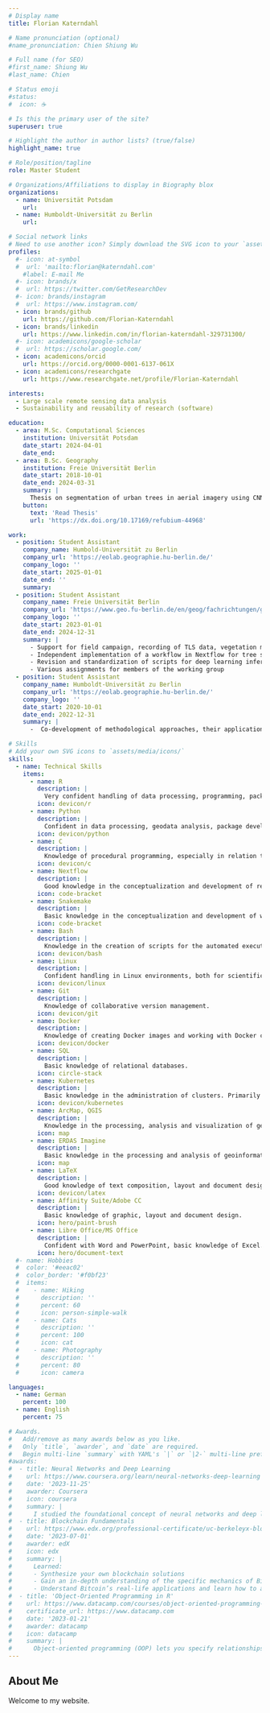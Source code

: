 ```yaml
---
# Display name
title: Florian Katerndahl

# Name pronunciation (optional)
#name_pronunciation: Chien Shiung Wu

# Full name (for SEO)
#first_name: Shiung Wu
#last_name: Chien

# Status emoji
#status:
#  icon: ☕️

# Is this the primary user of the site?
superuser: true

# Highlight the author in author lists? (true/false)
highlight_name: true

# Role/position/tagline
role: Master Student

# Organizations/Affiliations to display in Biography blox
organizations:
  - name: Universität Potsdam
    url: 
  - name: Humboldt-Universität zu Berlin
    url: 

# Social network links
# Need to use another icon? Simply download the SVG icon to your `assets/media/icons/` folder.
profiles:
  #- icon: at-symbol
  #  url: 'mailto:florian@katerndahl.com'
    #label: E-mail Me
  #- icon: brands/x
  #  url: https://twitter.com/GetResearchDev
  #- icon: brands/instagram
  #  url: https://www.instagram.com/
  - icon: brands/github
    url: https://github.com/Florian-Katerndahl
  - icon: brands/linkedin
    url: https://www.linkedin.com/in/florian-katerndahl-329731300/
  #- icon: academicons/google-scholar
  #  url: https://scholar.google.com/
  - icon: academicons/orcid
    url: https://orcid.org/0000-0001-6137-061X
  - icon: academicons/researchgate
    url: https://www.researchgate.net/profile/Florian-Katerndahl

interests:
  - Large scale remote sensing data analysis
  - Sustainability and reusability of research (software)

education:
  - area: M.Sc. Computational Sciences
    institution: Universität Potsdam
    date_start: 2024-04-01
    date_end: 
  - area: B.Sc. Geography
    institution: Freie Universität Berlin
    date_start: 2018-10-01
    date_end: 2024-03-31
    summary: |
      Thesis on segmentation of urban trees in aerial imagery using CNNs fine-tuned with synthetic training data. Supervised by [Prof. Dr. Fabian Fassnacht](https://www.geo.fu-berlin.de/en/geog/fachrichtungen/geoinformatik/mitarbeiter/ffassnacht/index.html) and [Dr. Marion Stellmes](https://www.geo.fu-berlin.de/en/geog/fachrichtungen/geoinformatik/mitarbeiter/mstellmes/index.html).
    button:
      text: 'Read Thesis'
      url: 'https://dx.doi.org/10.17169/refubium-44968'

work:
  - position: Student Assistant
    company_name: Humbold-Universität zu Berlin
    company_url: 'https://eolab.geographie.hu-berlin.de/'
    company_logo: ''
    date_start: 2025-01-01
    date_end: ''
    summary:
  - position: Student Assistant
    company_name: Freie Universität Berlin
    company_url: 'https://www.geo.fu-berlin.de/en/geog/fachrichtungen/geoinformatik/index.html'
    company_logo: ''
    date_start: 2023-01-01
    date_end: 2024-12-31
    summary: |
      - Support for field campaign, recording of TLS data, vegetation mapping
      - Independent implementation of a workflow in Nextflow for tree species classification on the basis of provided DL models as well as setup and management of a Kubernetes cluster on EO-Lab
      - Revision and standardization of scripts for deep learning inference
      - Various assignments for members of the working group
  - position: Student Assistant
    company_name: Humboldt-Universität zu Berlin
    company_url: 'https://eolab.geographie.hu-berlin.de/'
    company_logo: ''
    date_start: 2020-10-01
    date_end: 2022-12-31
    summary: |
      -  Co-development of methodological approaches, their application and independent implementation of a remote sensing analysis workflow in *Nextflow*

# Skills
# Add your own SVG icons to `assets/media/icons/`
skills:
  - name: Technical Skills
    items:
      - name: R
        description: |
          Very confident handling of data processing, programming, package development, geodata analysis and visualization and visualization as well as confident handling of statistical evaluation methods.
        icon: devicon/r
      - name: Python
        description: |
          Confident in data processing, geodata analysis, package development and object-oriented programming.
        icon: devicon/python
      - name: C
        description: |
          Knowledge of procedural programming, especially in relation to geodata (GDAL/OGR).
        icon: devicon/c
      - name: Nextflow
        description: |
          Good knowledge in the conceptualization and development of remote sensing analysis workflows and their adaptation for different computing environments.
        icon: code-bracket
      - name: Snakemake
        description: |
          Basic knowledge in the conceptualization and development of workflows and their adaptation for different computing environments.
        icon: code-bracket
      - name: Bash
        description: |
          Knowledge in the creation of scripts for the automated execution of complex workflows in Linux environments.
        icon: devicon/bash
      - name: Linux
        description: |
          Confident handling in Linux environments, both for scientific work processes and in everyday use.
        icon: devicon/linux
      - name: Git
        description: |
          Knowledge of collaborative version management.
        icon: devicon/git
      - name: Docker
        description: |
          Knowledge of creating Docker images and working with Docker containers.
        icon: devicon/docker
      - name: SQL
        description: |
          Basic knowledge of relational databases.
        icon: circle-stack
      - name: Kubernetes
        description: |
          Basic knowledge in the administration of clusters. Primarily in the cloud environment "EO-Lab".
        icon: devicon/kubernetes
      - name: ArcMap, QGIS
        description: |
          Knowledge in the processing, analysis and visualization of geoinformation.
        icon: map
      - name: ERDAS Imagine
        description: |
          Basic knowledge in the processing and analysis of geoinformation.
        icon: map
      - name: LaTeX
        description: |
          Good knowledge of text composition, layout and document design.
        icon: devicon/latex
      - name: Affinity Suite/Adobe CC
        description: |
          Basic knowledge of graphic, layout and document design.
        icon: hero/paint-brush
      - name: Libre Office/MS Office
        description: |
          Confident with Word and PowerPoint, basic knowledge of Excel.
        icon: hero/document-text
  #- name: Hobbies
  #  color: '#eeac02'
  #  color_border: '#f0bf23'
  #  items:
  #    - name: Hiking
  #      description: ''
  #      percent: 60
  #      icon: person-simple-walk
  #    - name: Cats
  #      description: ''
  #      percent: 100
  #      icon: cat
  #    - name: Photography
  #      description: ''
  #      percent: 80
  #      icon: camera

languages:
  - name: German
    percent: 100
  - name: English
    percent: 75

# Awards.
#   Add/remove as many awards below as you like.
#   Only `title`, `awarder`, and `date` are required.
#   Begin multi-line `summary` with YAML's `|` or `|2-` multi-line prefix and indent 2 spaces below.
#awards:
#  - title: Neural Networks and Deep Learning
#    url: https://www.coursera.org/learn/neural-networks-deep-learning
#    date: '2023-11-25'
#    awarder: Coursera
#    icon: coursera
#    summary: |
#      I studied the foundational concept of neural networks and deep learning. By the end, I was familiar with the significant technological trends driving the rise of deep learning; build, train, and apply fully connected deep neural networks; implement efficient (vectorized) neural networks; identify key parameters in a neural network’s architecture; and apply deep learning to your own applications.
#  - title: Blockchain Fundamentals
#    url: https://www.edx.org/professional-certificate/uc-berkeleyx-blockchain-fundamentals
#    date: '2023-07-01'
#    awarder: edX
#    icon: edx
#    summary: |
#      Learned:
#      - Synthesize your own blockchain solutions
#      - Gain an in-depth understanding of the specific mechanics of Bitcoin
#      - Understand Bitcoin’s real-life applications and learn how to attack and destroy Bitcoin, Ethereum, smart contracts and Dapps, and alternatives to Bitcoin’s Proof-of-Work consensus algorithm
#  - title: 'Object-Oriented Programming in R'
#    url: https://www.datacamp.com/courses/object-oriented-programming-with-s3-and-r6-in-r
#    certificate_url: https://www.datacamp.com
#    date: '2023-01-21'
#    awarder: datacamp
#    icon: datacamp
#    summary: |
#      Object-oriented programming (OOP) lets you specify relationships between functions and the objects that they can act on, helping you manage complexity in your code. This is an intermediate level course, providing an introduction to OOP, using the S3 and R6 systems. S3 is a great day-to-day R programming tool that simplifies some of the functions that you write. R6 is especially useful for industry-specific analyses, working with web APIs, and building GUIs.
---
```


## About Me

Welcome to my website.
